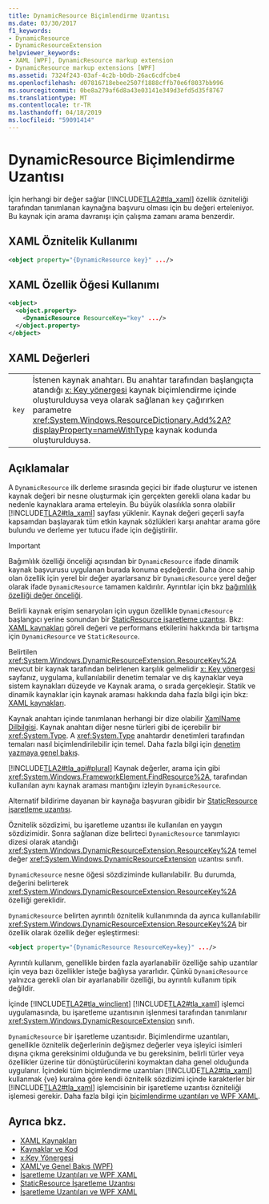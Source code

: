 ```yaml
---
title: DynamicResource Biçimlendirme Uzantısı
ms.date: 03/30/2017
f1_keywords:
- DynamicResource
- DynamicResourceExtension
helpviewer_keywords:
- XAML [WPF], DynamicResource markup extension
- DynamicResource markup extensions [WPF]
ms.assetid: 7324f243-03af-4c2b-b0db-26ac6cdfcbe4
ms.openlocfilehash: d07816718ebee2507f1888cffb70e6f8037bb996
ms.sourcegitcommit: 0be8a279af6d8a43e03141e349d3efd5d35f8767
ms.translationtype: MT
ms.contentlocale: tr-TR
ms.lasthandoff: 04/18/2019
ms.locfileid: "59091414"
---
```

# <a name="dynamicresource-markup-extension"></a>DynamicResource Biçimlendirme Uzantısı
İçin herhangi bir değer sağlar [!INCLUDE[TLA2#tla_xaml](../../../../includes/tla2sharptla-xaml-md.md)] özellik özniteliği tarafından tanımlanan kaynağına başvuru olması için bu değeri erteleniyor. Bu kaynak için arama davranışı için çalışma zamanı arama benzerdir.  
  
## <a name="xaml-attribute-usage"></a>XAML Öznitelik Kullanımı  
  
```xml  
<object property="{DynamicResource key}" .../>  
```  
  
## <a name="xaml-property-element-usage"></a>XAML Özellik Öğesi Kullanımı  
  
```xml  
<object>  
  <object.property>  
    <DynamicResource ResourceKey="key" .../>  
  </object.property>  
</object>  
```  
  
## <a name="xaml-values"></a>XAML Değerleri  
  
|||  
|-|-|  
|`key`|İstenen kaynak anahtarı. Bu anahtar tarafından başlangıçta atandığı [x: Key yönergesi](../../xaml-services/x-key-directive.md) kaynak biçimlendirme içinde oluşturulduysa veya olarak sağlanan `key` çağırırken parametre <xref:System.Windows.ResourceDictionary.Add%2A?displayProperty=nameWithType> kaynak kodunda oluşturulduysa.|  
  
## <a name="remarks"></a>Açıklamalar  
 A `DynamicResource` ilk derleme sırasında geçici bir ifade oluşturur ve istenen kaynak değeri bir nesne oluşturmak için gerçekten gerekli olana kadar bu nedenle kaynaklara arama erteleyin. Bu büyük olasılıkla sonra olabilir [!INCLUDE[TLA2#tla_xaml](../../../../includes/tla2sharptla-xaml-md.md)] sayfası yüklenir. Kaynak değeri geçerli sayfa kapsamdan başlayarak tüm etkin kaynak sözlükleri karşı anahtar arama göre bulundu ve derleme yer tutucu ifade için değiştirilir.  
  
> [!IMPORTANT]
>  Bağımlılık özelliği önceliği açısından bir `DynamicResource` ifade dinamik kaynak başvurusu uygulanan burada konuma eşdeğerdir. Daha önce sahip olan özellik için yerel bir değer ayarlarsanız bir `DynamicResource` yerel değer olarak ifade `DynamicResource` tamamen kaldırılır. Ayrıntılar için bkz [bağımlılık özelliği değer önceliği](dependency-property-value-precedence.md).  
  
 Belirli kaynak erişim senaryoları için uygun özellikle `DynamicResource` başlangıcı yerine sonundan bir [StaticResource işaretleme uzantısı](staticresource-markup-extension.md). Bkz: [XAML kaynakları](xaml-resources.md) göreli değeri ve performans etkilerini hakkında bir tartışma için `DynamicResource` ve `StaticResource`.  
  
 Belirtilen <xref:System.Windows.DynamicResourceExtension.ResourceKey%2A> mevcut bir kaynak tarafından belirlenen karşılık gelmelidir [x: Key yönergesi](../../xaml-services/x-key-directive.md) sayfanız, uygulama, kullanılabilir denetim temalar ve dış kaynaklar veya sistem kaynakları düzeyde ve Kaynak arama, o sırada gerçekleşir. Statik ve dinamik kaynaklar için kaynak araması hakkında daha fazla bilgi için bkz: [XAML kaynakları](xaml-resources.md).  
  
 Kaynak anahtarı içinde tanımlanan herhangi bir dize olabilir [XamlName Dilbilgisi](../../xaml-services/xamlname-grammar.md). Kaynak anahtarı diğer nesne türleri gibi de içerebilir bir <xref:System.Type>. A <xref:System.Type> anahtardır denetimleri tarafından temaları nasıl biçimlendirilebilir için temel. Daha fazla bilgi için [denetim yazmaya genel bakış](../controls/control-authoring-overview.md).  
  
 [!INCLUDE[TLA2#tla_api#plural](../../../../includes/tla2sharptla-apisharpplural-md.md)] Kaynak değerler, arama için gibi <xref:System.Windows.FrameworkElement.FindResource%2A>, tarafından kullanılan aynı kaynak araması mantığını izleyin `DynamicResource`.  
  
 Alternatif bildirime dayanan bir kaynağa başvuran gibidir bir [StaticResource işaretleme uzantısı](staticresource-markup-extension.md).  
  
 Öznitelik sözdizimi, bu işaretleme uzantısı ile kullanılan en yaygın sözdizimidir. Sonra sağlanan dize belirteci `DynamicResource` tanımlayıcı dizesi olarak atandığı <xref:System.Windows.DynamicResourceExtension.ResourceKey%2A> temel değer <xref:System.Windows.DynamicResourceExtension> uzantısı sınıfı.  
  
 `DynamicResource` nesne öğesi sözdiziminde kullanılabilir. Bu durumda, değerini belirterek <xref:System.Windows.DynamicResourceExtension.ResourceKey%2A> özelliği gereklidir.  
  
 `DynamicResource` belirten ayrıntılı öznitelik kullanımında da ayrıca kullanılabilir <xref:System.Windows.DynamicResourceExtension.ResourceKey%2A> bir özellik olarak özellik değer eşleştirmesi:  
  
```xml  
<object property="{DynamicResource ResourceKey=key}" .../>  
```  
  
 Ayrıntılı kullanım, genellikle birden fazla ayarlanabilir özelliğe sahip uzantılar için veya bazı özellikler isteğe bağlıysa yararlıdır. Çünkü `DynamicResource` yalnızca gerekli olan bir ayarlanabilir özelliği, bu ayrıntılı kullanım tipik değildir.  
  
 İçinde [!INCLUDE[TLA2#tla_winclient](../../../../includes/tla2sharptla-winclient-md.md)] [!INCLUDE[TLA2#tla_xaml](../../../../includes/tla2sharptla-xaml-md.md)] işlemci uygulamasında, bu işaretleme uzantısının işlenmesi tarafından tanımlanır <xref:System.Windows.DynamicResourceExtension> sınıfı.  
  
 `DynamicResource` bir işaretleme uzantısıdır. Biçimlendirme uzantıları, genellikle öznitelik değerlerinin değişmez değerler veya işleyici isimleri dışına çıkma gereksinimi olduğunda ve bu gereksinim, belirli türler veya özellikler üzerine tür dönüştürücülerini koymaktan daha genel olduğunda uygulanır. İçindeki tüm biçimlendirme uzantıları [!INCLUDE[TLA2#tla_xaml](../../../../includes/tla2sharptla-xaml-md.md)] kullanmak {ve} kuralına göre kendi öznitelik sözdizimi içinde karakterler bir [!INCLUDE[TLA2#tla_xaml](../../../../includes/tla2sharptla-xaml-md.md)] işlemcisinin bir işaretleme uzantısı özniteliği işlemesi gerekir. Daha fazla bilgi için [biçimlendirme uzantıları ve WPF XAML](markup-extensions-and-wpf-xaml.md).  
  
## <a name="see-also"></a>Ayrıca bkz.

- [XAML Kaynakları](xaml-resources.md)
- [Kaynaklar ve Kod](resources-and-code.md)
- [x:Key Yönergesi](../../xaml-services/x-key-directive.md)
- [XAML'ye Genel Bakış (WPF)](xaml-overview-wpf.md)
- [İşaretleme Uzantıları ve WPF XAML](markup-extensions-and-wpf-xaml.md)
- [StaticResource İşaretleme Uzantısı](staticresource-markup-extension.md)
- [İşaretleme Uzantıları ve WPF XAML](markup-extensions-and-wpf-xaml.md)
